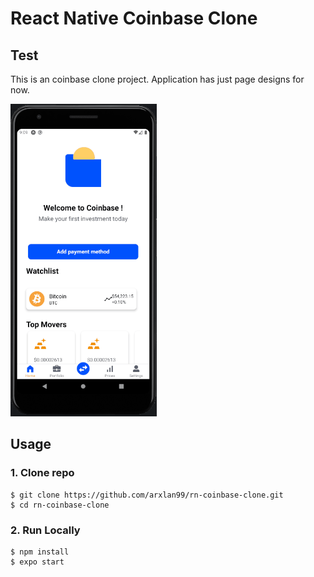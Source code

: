 # React Native Coinbase Clone
## Test
This is an coinbase clone project. Application has just page designs for now.

<img src="gif/animation.gif" height="500" >

## Usage

### 1. Clone repo

```
$ git clone https://github.com/arxlan99/rn-coinbase-clone.git
$ cd rn-coinbase-clone
```

### 2. Run Locally

```
$ npm install
$ expo start
```

